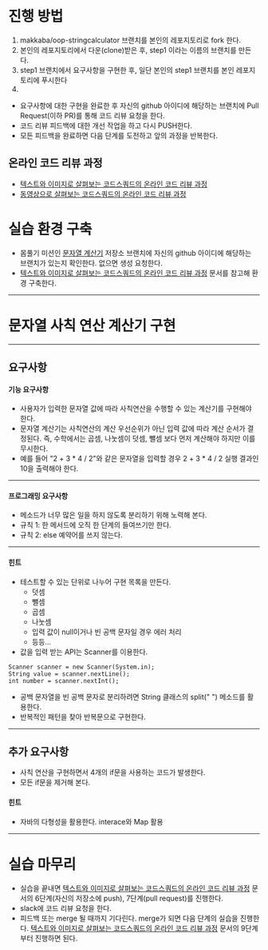 # 진행 방법
1. makkaba/oop-stringcalculator 브랜치를 본인의 레포지토리로 fork 한다.
2. 본인의 레포지토리에서 다운(clone)받은 후, step1 이라는 이름의 브랜치를 만든다.
3. step1 브랜치에서 요구사항을 구현한 후, 일단 본인의 step1 브랜치를 본인 레포지토리에 푸시한다
4. 
* 요구사항에 대한 구현을 완료한 후 자신의 github 아이디에 해당하는 브랜치에 Pull Request(이하 PR)를 통해 코드 리뷰 요청을 한다.
* 코드 리뷰 피드백에 대한 개선 작업을 하고 다시 PUSH한다.
* 모든 피드백을 완료하면 다음 단계를 도전하고 앞의 과정을 반복한다.

## 온라인 코드 리뷰 과정
* [텍스트와 이미지로 살펴보는 코드스쿼드의 온라인 코드 리뷰 과정](https://github.com/code-squad/codesquad-docs/blob/master/codereview/README.md)
* [동영상으로 살펴보는 코드스쿼드의 온라인 코드 리뷰 과정](https://youtu.be/a5c9ku-_fok)

# 실습 환경 구축
* 몸풀기 미션인 [문자열 계산기](https://github.com/makkaba/oop-stringcalculator) 저장소 브랜치에 자신의 github 아이디에 해당하는 브랜치가 있는지 확인한다. 없으면 생성 요청한다.
* [텍스트와 이미지로 살펴보는 코드스쿼드의 온라인 코드 리뷰 과정](https://github.com/code-squad/codesquad-docs/blob/master/codereview/README.md) 문서를 참고해 환경 구축한다.

----
# 문자열 사칙 연산 계산기 구현
----
## 요구사항
#### 기능 요구사항
* 사용자가 입력한 문자열 값에 따라 사칙연산을 수행할 수 있는 계산기를 구현해야 한다.
* 문자열 계산기는 사칙연산의 계산 우선순위가 아닌 입력 값에 따라 계산 순서가 결정된다. 즉, 수학에서는 곱셈, 나눗셈이 덧셈, 뺄셈 보다 먼저 계산해야 하지만 이를 무시한다.
* 예를 들어 "2 + 3 \* 4 / 2"와 같은 문자열을 입력할 경우 2 + 3 \* 4 / 2 실행 결과인 10을 출력해야 한다.

----
#### 프로그래밍 요구사항
* 메소드가 너무 많은 일을 하지 않도록 분리하기 위해 노력해 본다.
* 규칙 1: 한 메서드에 오직 한 단계의 들여쓰기만 한다.
* 규칙 2: else 예약어를 쓰지 않는다.

----
#### 힌트
* 테스트할 수 있는 단위로 나누어 구현 목록을 만든다.
  * 덧셈
  * 뺄셈
  * 곱셈
  * 나눗셈
  * 입력 값이 null이거나 빈 공백 문자일 경우 에러 처리
  * 등등...
* 값을 입력 받는 API는 Scanner를 이용한다.
```
Scanner scanner = new Scanner(System.in);
String value = scanner.nextLine();
int number = scanner.nextInt();
```
* 공백 문자열을 빈 공백 문자로 분리하려면 String 클래스의 split(" ") 메소드를 활용한다.
* 반복적인 패턴을 찾아 반복문으로 구현한다.

----
## 추가 요구사항
* 사칙 연산을 구현하면서 4개의 if문을 사용하는 코드가 발생한다.
* 모든 if문을 제거해 본다.

#### 힌트
* 자바의 다형성을 활용한다. interace와 Map 활용

----
# 실습 마무리
* 실습을 끝내면 [텍스트와 이미지로 살펴보는 코드스쿼드의 온라인 코드 리뷰 과정](https://github.com/code-squad/codesquad-docs/blob/master/codereview/README.md) 문서의 6단계(자신의 저장소에 push), 7단계(pull request)를 진행한다.
* slack에 코드 리뷰 요청을 한다.
* 피드백 또는 merge 될 때까지 기다린다. merge가 되면 다음 단계의 실습을 진행한다.  [텍스트와 이미지로 살펴보는 코드스쿼드의 온라인 코드 리뷰 과정](https://github.com/code-squad/codesquad-docs/blob/master/codereview/README.md) 문서의 9단계부터 진행하면 된다.